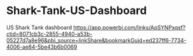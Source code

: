 # Shark-Tank-US-Dashboard
US Shark Tank dashboard
https://app.powerbi.com/links/ApSYNPxqsf?ctid=8071cb3c-2855-4940-a53b-05227d7a8e96&pbi_source=linkShare&bookmarkGuid=ed237ff6-7734-4006-ae84-5be43b6b0069
